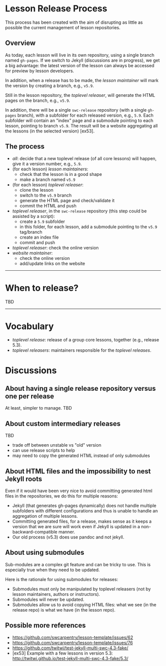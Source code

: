 

# Lesson Release Process

This process has been created with the aim of disrupting as little as possible the current management of lesson repositories.

## Overview

As today, each lesson will live in its own repository, using a single branch named `gh-pages`.
If we switch to Jekyll (discussions are in progress), we get a big advantage: the latest version of the lesson can always be accessed for preview by lesson developers.

In addition, when a release has to be made, the *lesson maintainer* will mark the version by creating a branch, e.g., `v5.9`.

Still in the lesson repository, the *toplevel releaser*, will generate the HTML pages on the branch, e.g., `v5.9`.

In addition, there will be a single `swc-release` repository (with a single `gh-pages` branch), with a subfolder for each released version, e.g., `5.9`.
Each subfolder will contain an "index" page and a submodule pointing to each lesson, pointing to branch `v5.9`.
The result will be a website aggregating all the lessons (in the selected version) [ex53].


## The process

- *all*: decide that a new toplevel release (of all core lessons) will happen, give it a version number, e.g., `5.9`.
- (for each lesson) *lesson maintainers*:
    - check that the lesson is in a good shape
    - make a branch named `v5.9`
- (for each lesson) *toplevel releaser*:
    - clone the lesson
    - switch to the `v5.9` branch
    - generate the HTML page and check/validate it
    - commit the HTML and push
- *toplevel releaser*, in the `swc-release` repository (this step could be assisted by a script):
    - create a `5.9` subfolder
    - in this folder, for each lesson, add a submodule pointing to the `v5.9` tag/branch
    - create an index file
    - commit and push
- *toplevel releaser*: check the online version
- *website maintainer*:
    - check the online version
    - add/update links on the website

----------------------------------------

# When to release?

TBD


----------------------------------------

# Vocabulary

- *toplevel release*: release of a group core lessons, together (e.g., release 5.3).
- *toplevel releasers*: maintainers responsible for the *toplevel releases*.


# Discussions

## About having a single release repository versus one per release

At least, simpler to manage.
TBD


## About custom intermediary releases

TBD

- trade off between unstable vs "old" version
- can use release scripts to help
- may need to copy the generated HTML instead of only submodules

## About HTML files and the impossibility to nest Jekyll roots

Even if it would have been very nice to avoid committing generated html files in the repositories, we do this for multiple reasons:

- Jekyll (that generates gh-pages dynamically) does not handle multiple subfolders with different configurations and thus is unable to handle an aggregation of multiple lessons.
- Committing generated files, for a release, makes sense as it keeps a version that we are sure will work even if Jekyll is updated in a non-backward-compatible manner.
- Our old process (v5.3) does use pandoc and not jekyll.

## About using submodules

Sub-modules are a complex git feature and can be tricky to use.
This is especially true when they need to be updated.

Here is the rationale for using submodules for releases:

- Submodules must only be manipulated by toplevel releasers (not by lesson maintainers, authors or instructors).
- Submodules will never be updated.
- Submodules allow us to avoid copying HTML files: what we see (in the release repo) is what we have (in the lesson repo).


## Possible more references

- https://github.com/swcarpentry/lesson-template/issues/62
- https://github.com/swcarpentry/lesson-template/issues/76
- https://github.com/twitwi/test-jekyll-multi-swc-4.3-fake/
- [ex53] Example with a few lessons in version 5.3:  http://twitwi.github.io/test-jekyll-multi-swc-4.3-fake/5.3/



